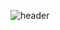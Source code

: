 ![header](https://capsule-render.vercel.app/api?type=rounded&color=gradient&height=200&section=header&text=%20Sung_muk%20Yeon%20&fontSize=80&textBg=false&animation=fadeIn)
